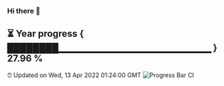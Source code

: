 ### Hi there 👋
⏳ Year progress { ████████▁▁▁▁▁▁▁▁▁▁▁▁▁▁▁▁▁▁▁▁▁▁ } 27.96 %
---
⏰ Updated on Wed, 13 Apr 2022 01:24:00 GMT
![Progress Bar CI](https://github.com/liununu/liununu/workflows/Progress%20Bar%20CI/badge.svg)
